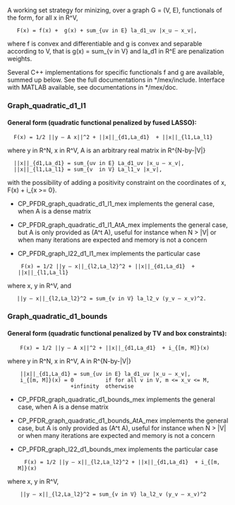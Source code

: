 A working set strategy for minizing, over a graph G = (V, E),
functionals of the form, for all x in R^V,

       F(x) = f(x) +  g(x) + sum_{uv in E} la_d1_uv |x_u — x_v|,

where f is convex and differentiable and g is convex and separable 
according to V, that is g(x) = sum_{v in V} 
and la_d1 in R^E are penalization weights.

Several C++ implementations for specific functionals f and g are
available, summed up below.
See the full documentations in */mex/include.
Interface with MATLAB available, see documentations in */mex/doc.

### Graph_quadratic_d1_l1
#### General form (quadratic functional penalized by fused LASSO):

      F(x) = 1/2 ||y — A x||^2 + ||x||_{d1,La_d1}  + ||x||_{l1,La_l1} 

where y in R^N, x in R^V, A is an arbitrary real matrix in R^{N-by-|V|}

      ||x||_{d1,La_d1} = sum_{uv in E} La_d1_uv |x_u — x_v|,
      ||x||_{l1,La_l1} = sum_{v  in V} La_l1_v |x_v|,

with the possibility of adding a positivity constraint on the coordinates of x,
      F(x) + i_{x >= 0}.

- CP_PFDR_graph_quadratic_d1_l1_mex implements the general case, when A is a
dense matrix
- CP_PFDR_graph_quadratic_d1_l1_AtA_mex implements the general case, but A
is only provided as (A^t A), useful for instance when N > |V| or when
many iterations are expected and memory is not a concern
- CP_PFDR_graph_l22_d1_l1_mex implements the particular case

       F(x) = 1/2 ||y — x||_{l2,La_l2}^2 + ||x||_{d1,La_d1}  + ||x||_{l1,La_l1}

where x, y in R^V, and

       ||y — x||_{l2,La_l2}^2 = sum_{v in V} la_l2_v (y_v — x_v)^2.

###  Graph_quadratic_d1_bounds
#### General form (quadratic functional penalized by TV and box constraints):

        F(x) = 1/2 ||y — A x||^2 + ||x||_{d1,La_d1}  + i_{[m, M]}(x)

where y in R^N, x in R^V, A in R^{N-by-|V|}

        ||x||_{d1,La_d1} = sum_{uv in E} la_d1_uv |x_u — x_v|,
        i_{[m, M]}(x) = 0          if for all v in V, m <= x_v <= M,
                        +infinity  otherwise

- CP_PFDR_graph_quadratic_d1_bounds_mex implements the general case,
when A is a dense matrix
- CP_PFDR_graph_quadratic_d1_bounds_AtA_mex implements the general case,
but A is only provided as (A^t A), useful for instance when N > |V| or
when many iterations are expected and memory is not a concern
- CP_PFDR_graph_l22_d1_bounds_mex implements the particular case

        F(x) = 1/2 ||y — x||_{l2,La_l2}^2 + ||x||_{d1,La_d1}  + i_{[m, M]}(x)

where x, y in R^V,

        ||y — x||_{l2,La_l2}^2 = sum_{v in V} la_l2_v (y_v — x_v)^2

